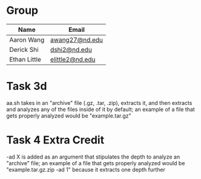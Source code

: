 # Group
| **Name** | **Email** |
| --- | --- |
| Aaron Wang | awang27@nd.edu |
| Derick Shi | dshi2@nd.edu |
| Ethan Little | elittle2@nd.edu |

# Task 3d

aa.sh takes in an "archive" file (.gz, .tar, .zip), extracts it, and then extracts and analyzes any of the files inside of it by default; an example of a file that gets properly analyzed would be "example.tar.gz"

# Task 4 Extra Credit

-ad X is added as an argument that stipulates the depth to analyze an "archive" file; an example of a file that gets properly analyzed would be "example.tar.gz.zip -ad 1" because it extracts one depth further